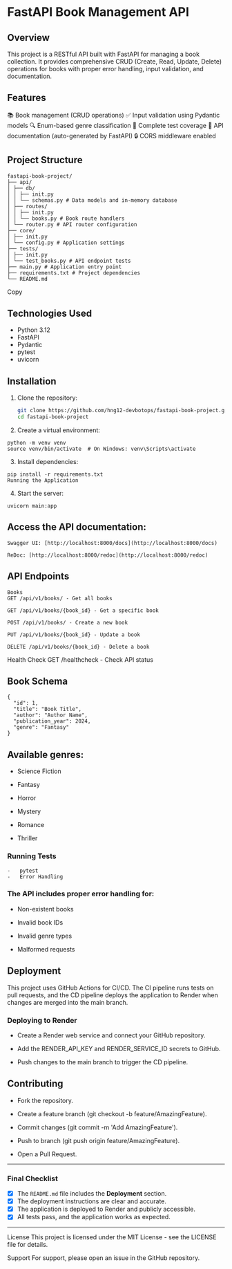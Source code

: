 # FastAPI Book Management API

## Overview

This project is a RESTful API built with FastAPI for managing a book collection. It provides comprehensive CRUD (Create, Read, Update, Delete) operations for books with proper error handling, input validation, and documentation.

## Features

📚 Book management (CRUD operations)
✅ Input validation using Pydantic models
🔍 Enum-based genre classification
🧪 Complete test coverage
📝 API documentation (auto-generated by FastAPI)
🔒 CORS middleware enabled

## Project Structure
```
fastapi-book-project/
├── api/
│ ├── db/
│ │ ├── init.py
│ │ └── schemas.py # Data models and in-memory database
│ ├── routes/
│ │ ├── init.py
│ │ └── books.py # Book route handlers
│ └── router.py # API router configuration
├── core/
│ ├── init.py
│ └── config.py # Application settings
├── tests/
│ ├── init.py
│ └── test_books.py # API endpoint tests
├── main.py # Application entry point
├── requirements.txt # Project dependencies
└── README.md
```

Copy

## Technologies Used

- Python 3.12
- FastAPI
- Pydantic
- pytest
- uvicorn

## Installation

1. Clone the repository:

   ```bash
   git clone https://github.com/hng12-devbotops/fastapi-book-project.git
   cd fastapi-book-project

   ```
2. Create a virtual environment:
```
python -m venv venv
source venv/bin/activate  # On Windows: venv\Scripts\activate
```
3. Install dependencies:
```
pip install -r requirements.txt
Running the Application
```
4.  Start the server:
```
uvicorn main:app
```

## Access the API documentation:
```
Swagger UI: [http://localhost:8000/docs](http://localhost:8000/docs)

ReDoc: [http://localhost:8000/redoc](http://localhost:8000/redoc)
```
## API Endpoints
```
Books
GET /api/v1/books/ - Get all books

GET /api/v1/books/{book_id} - Get a specific book

POST /api/v1/books/ - Create a new book

PUT /api/v1/books/{book_id} - Update a book

DELETE /api/v1/books/{book_id} - Delete a book
```
Health Check
GET /healthcheck - Check API status

## Book Schema
```
{
  "id": 1,
  "title": "Book Title",
  "author": "Author Name",
  "publication_year": 2024,
  "genre": "Fantasy"
}
```
## Available genres:

-   Science Fiction

-   Fantasy

-   Horror

-   Mystery

-   Romance

-   Thriller

### Running Tests
```
-   pytest
-   Error Handling
```
### The API includes proper error handling for:

-   Non-existent books

-   Invalid book IDs

-   Invalid genre types

-   Malformed requests

## Deployment
This project uses GitHub Actions for CI/CD. The CI pipeline runs tests on pull requests, and the CD pipeline deploys the application to Render when changes are merged into the main branch.

### Deploying to Render
-   Create a Render web service and connect your GitHub repository.

-   Add the RENDER_API_KEY and RENDER_SERVICE_ID secrets to GitHub.

-   Push changes to the main branch to trigger the CD pipeline.

## Contributing
-   Fork the repository.

-   Create a feature branch (git checkout -b feature/AmazingFeature).

-   Commit changes (git commit -m 'Add AmazingFeature').

-   Push to branch (git push origin feature/AmazingFeature).

-   Open a Pull Request.

---

### **Final Checklist**

- [X] The `README.md` file includes the **Deployment** section.
- [X] The deployment instructions are clear and accurate.
- [X] The application is deployed to Render and publicly accessible.
- [X] All tests pass, and the application works as expected.

---

License
This project is licensed under the MIT License - see the LICENSE file for details.

Support
For support, please open an issue in the GitHub repository.
